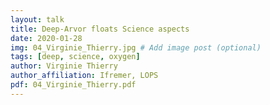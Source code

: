```yaml
---
layout: talk
title: Deep-Arvor floats Science aspects
date: 2020-01-28
img: 04_Virginie_Thierry.jpg # Add image post (optional)
tags: [deep, science, oxygen]
author: Virginie Thierry
author_affiliation: Ifremer, LOPS
pdf: 04_Virginie_Thierry.pdf
---
```


[jekyll-docs]: https://jekyllrb.com/docs/home
[jekyll-gh]:   https://github.com/jekyll/jekyll
[jekyll-talk]: https://talk.jekyllrb.com/

